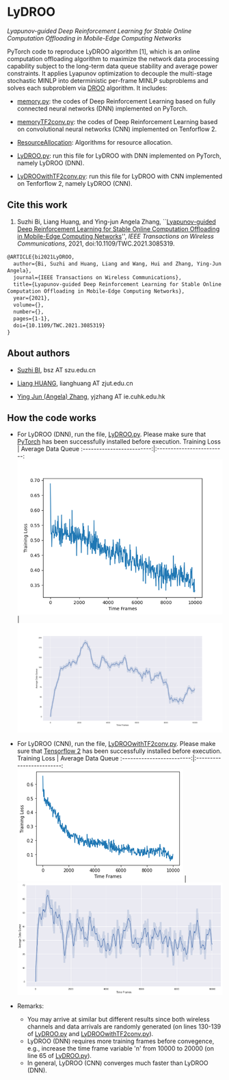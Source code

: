 # LyDROO

*Lyapunov-guided Deep Reinforcement Learning for Stable Online Computation Offloading in Mobile-Edge Computing Networks*

PyTorch code to reproduce LyDROO algorithm [1], which is an online computation offloading algorithm to maximize the network data processing capability subject to the long-term data queue stability and average power constraints. It applies Lyapunov optimization to
decouple the multi-stage stochastic MINLP into deterministic per-frame MINLP subproblems and solves each subproblem via [DROO](https://github.com/revenol/DROO) algorithm. It includes:

- [memory.py](memory.py): the codes of Deep Reinforcement Learning based on fully connected neural networks (DNN) implemented on PyTorch.
- [memoryTF2conv.py](memoryTF2conv.py): the codes of Deep Reinforcement Learning based on convolutional neural networks (CNN) implemented on Tenforflow 2.

- [ResourceAllocation](ResourceAllocation.py): Algorithms for resource allocation.

- [LyDROO.py](LyDROO.py): run this file for LyDROO with DNN implemented on PyTorch, namely LyDROO (DNN).
- [LyDROOwithTF2conv.py](LyDROOwithTF2conv.py): run this file for LyDROO with CNN implemented on Tenforflow 2, namely LyDROO (CNN).

## Cite this work

1. Suzhi Bi, Liang Huang, and Ying-jun Angela Zhang, ``[Lyapunov-guided Deep Reinforcement Learning for Stable Online Computation Offloading in Mobile-Edge Computing Networks](https://ieeexplore.ieee.org/document/9449944)'', *IEEE Transactions on Wireless Communications*, 2021, doi:10.1109/TWC.2021.3085319.

```
@ARTICLE{bi2021LyDROO,  
  author={Bi, Suzhi and Huang, Liang and Wang, Hui and Zhang, Ying-Jun Angela},
  journal={IEEE Transactions on Wireless Communications},
  title={Lyapunov-guided Deep Reinforcement Learning for Stable Online Computation Offloading in Mobile-Edge Computing Networks},
  year={2021},
  volume={},
  number={},
  pages={1-1},
  doi={10.1109/TWC.2021.3085319}
}
```

## About authors

- [Suzhi BI](https://scholar.google.com/citations?user=uibqC-0AAAAJ), bsz AT szu.edu.cn

- [Liang HUANG](https://scholar.google.com/citations?user=NifLoZ4AAAAJ), lianghuang AT zjut.edu.cn

- [Ying Jun (Angela) Zhang](https://scholar.google.com/citations?user=iOb3wocAAAAJ), yjzhang AT ie.cuhk.edu.hk


## How the code works

- For LyDROO (DNN), run the file, [LyDROO.py](LyDROO.py). Please make sure that [PyTorch](https://pytorch.org/get-started/locally/) has been successfully installed before execution.
 Training Loss            |  Average Data Queue
:-------------------------:|:-------------------------:
![](img/trainingLoss.png)  |  ![](img/AverageDataQueue.png)


- For LyDROO (CNN), run the file, [LyDROOwithTF2conv.py](LyDROOwithTF2conv.py). Please make sure that [Tensorflow 2](https://www.tensorflow.org/install) has been successfully installed before execution.
Training Loss            |  Average Data Queue
:-------------------------:|:-------------------------:
![](img/trainingLossCNN.png)  |  ![](img/AverageDataQueueCNN.png)

- Remarks:
  - You may arrive at similar but different results since both wireless channels and data arrivals are randomly generated (on lines 130-139 of [LyDROO.py](LyDROO.py) and [LyDROOwithTF2conv.py](LyDROOwithTF2conv.py)).
  - LyDROO (DNN) requires more training frames before convegence, e.g., increase the time frame variable 'n' from 10000 to 20000 (on line 65 of [LyDROO.py](LyDROO.py)).
  - In general, LyDROO (CNN) converges much faster than LyDROO (DNN).
